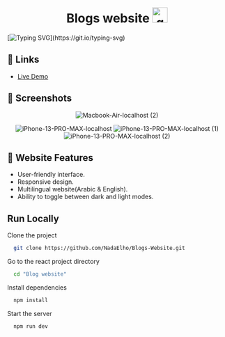 <h1 align="center">Blogs website <img src="https://user-images.githubusercontent.com/74038190/216122003-1c7d9078-357a-47f5-81c7-1c4f2552e143.png" alt="quill" width="35" /></h1>

[![Typing SVG](https://readme-typing-svg.herokuapp.com?font=Fira+Code&size=30&duration=6000&pause=1000&color=af7152&multiline=true&width=1300&lines=Our+website+hosts+a+collection+of+article+on+various+topics.)](https://git.io/typing-svg)

## 🔗 Links
- [Live Demo](https://661efbe86992491c0ddc6f2e--blogs-website-react.netlify.app/blogs)
  
## 🔗 Screenshots

<div align="center">
  
  ![Macbook-Air-localhost (2)](https://github.com/NadaElho/Blogs-Website/assets/90730411/ef54b65b-25bf-4daa-bb03-135f3798c781)
  
  ![iPhone-13-PRO-MAX-localhost](https://github.com/NadaElho/Blogs-Website/assets/90730411/08e71e9c-406b-41bb-a116-1b253494522c)
  ![iPhone-13-PRO-MAX-localhost (1)](https://github.com/NadaElho/Blogs-Website/assets/90730411/983bdecf-ae19-4e0e-9f18-6b1406695a2b)
  ![iPhone-13-PRO-MAX-localhost (2)](https://github.com/NadaElho/Blogs-Website/assets/90730411/d0423fed-3705-46e0-9e9a-d466f648490e)

</div>

## 🔗 Website Features

- User-friendly interface. 
- Responsive design. 
- Multilingual website(Arabic & English). 
- Ability to toggle between dark and light modes.

## Run Locally

Clone the project

```bash
  git clone https://github.com/NadaElho/Blogs-Website.git
```

Go to the react project directory

```bash
  cd "Blog website"
```

Install dependencies

```bash
  npm install
```

Start the server

```bash
  npm run dev
```


